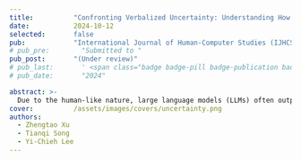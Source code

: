 ```yaml
---
title:          "Confronting Verbalized Uncertainty: Understanding How AI’s Uncertainty Influences Users in AI-Assisted Decision-Making"
date:           2024-10-12
selected:       false
pub:            "International Journal of Human-Computer Studies (IJHCS)"
# pub_pre:        "Submitted to "
pub_post:       "(Under review)"
# pub_last:       ' <span class="badge badge-pill badge-publication badge-success">Spotlight</span>'
# pub_date:       "2024"

abstract: >-
  Due to the human-like nature, large language models (LLMs) often output expressions of uncertainty such as <strong>"I'm sure that [...]"}</strong> or <strong>"It could be [...]"</strong>. However, few studies have explored how these expressions impact human users. To address this gap, we conducted a between-condition study (N = 156). Using the popular word guessing game Codenames, we simulated how LLMs assist humans in decision-making and explored the effects of different levels of verbalized uncertainty on user trust, satisfaction, and performance. Our results showed that medium uncertainty consistently outperforms both high and low uncertainty on user trust, satisfaction, and performance. Additionally, our results also revealed varying impacts of uncertainty and accuracy at different levels, and the emotional mediation between uncertainty and satisfaction, which deepened our understanding of how different levels of verbalized uncertainty affect human users. This study offers important implications for the future design of LLMs, recommending balanced expressions of uncertainty and suggesting adaptive strategies to express uncertainty based on the AI's capabilities or the task complexity.
cover:          /assets/images/covers/uncertainty.png
authors:
  - Zhengtao Xu
  - Tianqi Song
  - Yi-Chieh Lee
---
```

